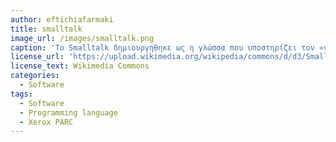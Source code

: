 ```yaml
---
author: eftichiafarmaki
title: smalltalk
image_url: /images/smalltalk.png
caption: 'Το Smalltalk δημιουργήθηκε ως η γλώσσα που υποστηρίζει τον «νέο κόσμο» της πληροφορικήςκαι σχεδιάστηκε εν μέρει για εκπαιδευτική χρήση από Alan Kay, Dan Ingalls, Adele Goldberg, Ted Kaehler κ.α το 1970.'
license_url: 'https://upload.wikimedia.org/wikipedia/commons/d/d3/Smalltalk.png'
license_text: Wikimedia Commons
categories:
  - Software
tags:
  - Software
  - Programming language
  - Xerox PARC
---
```

